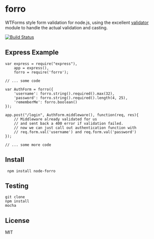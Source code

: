 # forro

WTForms style form validation for node.js, using the excellent
[validator](https://github.com/chriso/node-validator) module
to handle the actual validation and casting.


[![Build Status](https://secure.travis-ci.org/exfm/node-forro.png)](http://travis-ci.org/exfm/node-forro)

## Express Example

    var express = require("express"),
        app = express(),
        forro = require('forro');

    // ... some code

    var AuthForm = forro({
        'username': forro.string().required().max(32),
        'password': forro.string().required().length(4, 25),
        'rememberMe': forro.boolean()
    });

    app.post("/login", AuthForm.middleware(), function(req, res){
        // Middleware already validated for us
        // and sent back a 400 error if validation failed.
        // now we can just call out authentication function with
        // req.form.val('username') and req.form.val('password')
    });

    // ... some more code



## Install

     npm install node-forro

## Testing

    git clone
    npm install
    mocha

## License

MIT